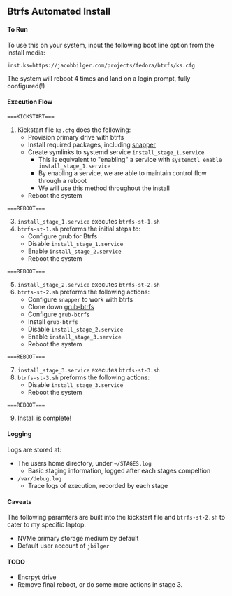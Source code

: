 ## Btrfs Automated Install

#### To Run
To use this on your system, input the following boot line option from the install media:
```
inst.ks=https://jacobbilger.com/projects/fedora/btrfs/ks.cfg
```

The system will reboot 4 times and land on a login prompt, fully configured(!)

#### Execution Flow
`===KICKSTART===`
1. Kickstart file `ks.cfg` does the following:
   * Provision primary drive with btrfs
   * Install required packages, including [snapper](https://github.com/openSUSE/snapper)
   * Create symlinks to systemd service `install_stage_1.service`
      * This is equivalent to "enabling" a service with `systemctl enable install_stage_1.service`
      * By enabling a service, we are able to maintain control flow through a reboot
      * We will use this method throughout the install
   * Reboot the system

`===REBOOT===`

3. `install_stage_1.service` executes `btrfs-st-1.sh`
4. `btrfs-st-1.sh` preforms the initial steps to:
   * Configure grub for Btrfs
   * Disable `install_stage_1.service`
   * Enable `install_stage_2.service`
   * Reboot the system

`===REBOOT===`

5. `install_stage_2.service` executes `btrfs-st-2.sh`
6. `btrfs-st-2.sh` preforms the following actions:
   * Configure `snapper` to work with btrfs
   * Clone down [grub-btrfs](https://github.com/Antynea/grub-btrfs)
   * Configure `grub-btrfs`
   * Install `grub-btrfs`
   * Disable `install_stage_2.service`
   * Enable `install_stage_3.service`
   * Reboot the system

`===REBOOT===`

7. `install_stage_3.service` executes `btrfs-st-3.sh`
8. `btrfs-st-3.sh` preforms the following actions:
   * Disable `install_stage_3.service`
   * Reboot the system

`===REBOOT===`

9. Install is complete!

#### Logging
Logs are stored at:
* The users home directory, under `~/STAGES.log`
   * Basic staging information, logged after each stages compeltion
* `/var/debug.log`
   * Trace logs of execution, recorded by each stage

#### Caveats
The following paramters are built into the kickstart file and `btrfs-st-2.sh` to cater to my specific laptop:
* NVMe primary storage medium by default
* Default user account of `jbilger`

#### TODO
* Encrpyt drive
* Remove final reboot, or do some more actions in stage 3.
